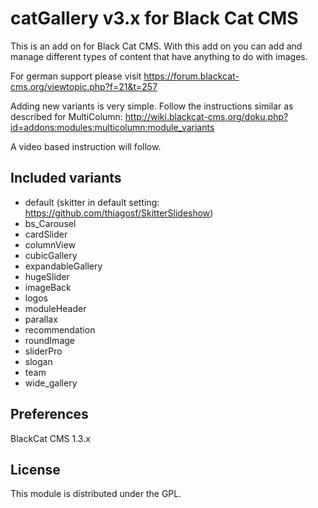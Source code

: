 catGallery v3.x for Black Cat CMS
===============================

This is an add on for Black Cat CMS.
With this add on you can add and manage different types of content that have anything to do with images.

For german support please visit https://forum.blackcat-cms.org/viewtopic.php?f=21&t=257

Adding new variants is very simple. Follow the instructions similar as described for MultiColumn:
http://wiki.blackcat-cms.org/doku.php?id=addons:modules:multicolumn:module_variants

A video based instruction will follow.

## Included variants
- default (skitter in default setting: https://github.com/thiagosf/SkitterSlideshow)
- bs_Carousel
- cardSlider
- columnView
- cubicGallery
- expandableGallery
- hugeSlider
- imageBack
- logos
- moduleHeader
- parallax
- recommendation
- roundImage
- sliderPro
- slogan
- team
- wide_gallery

## Preferences
BlackCat CMS 1.3.x

## License
This module is distributed under the GPL.
